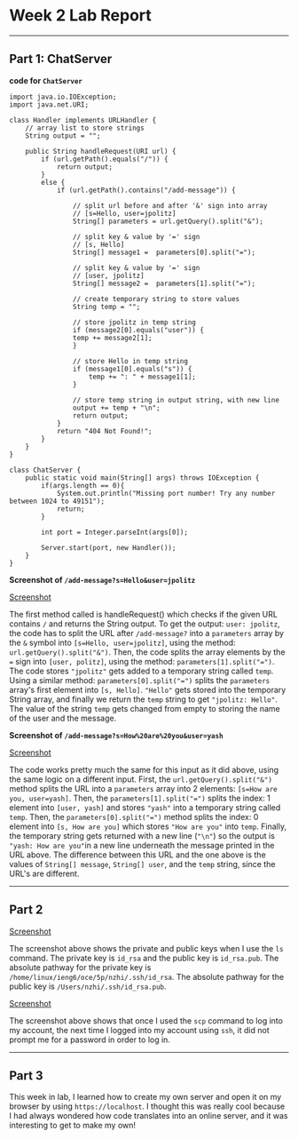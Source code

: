# **Week 2 Lab Report**
***
## Part 1: ChatServer

**code for `ChatServer`**
```
import java.io.IOException;
import java.net.URI;

class Handler implements URLHandler {
    // array list to store strings
    String output = "";

    public String handleRequest(URI url) {
        if (url.getPath().equals("/")) {
            return output;
        } 
        else {
            if (url.getPath().contains("/add-message")) {

                // split url before and after '&' sign into array
                // [s=Hello, user=jpolitz]
                String[] parameters = url.getQuery().split("&");

                // split key & value by '=' sign 
                // [s, Hello]
                String[] message1 =  parameters[0].split("=");

                // split key & value by '=' sign 
                // [user, jpolitz]
                String[] message2 =  parameters[1].split("=");

                // create temporary string to store values
                String temp = "";

                // store jpolitz in temp string
                if (message2[0].equals("user")) {
                temp += message2[1];
                }

                // store Hello in temp string
                if (message1[0].equals("s")) {
                    temp += ": " + message1[1];
                }

                // store temp string in output string, with new line
                output += temp + "\n";
                return output;
            }
            return "404 Not Found!";
        }
    }
}

class ChatServer {
    public static void main(String[] args) throws IOException {
        if(args.length == 0){
            System.out.println("Missing port number! Try any number between 1024 to 49151");
            return;
        }

        int port = Integer.parseInt(args[0]);

        Server.start(port, new Handler());
    }
}
```
**Screenshot of `/add-message?s=Hello&user=jpolitz`**

[Screenshot](https://drive.google.com/file/d/10HAJhlUbCp0uPrWpXvHQ6Yd38rQQsoNc/view?usp=drive_link)

The first method called is handleRequest() which checks if the given URL contains `/` and returns the String output. To get the output: `user: jpolitz`, the code has to split the URL after `/add-message?` into a `parameters` array by the `&` symbol into `[s=Hello, user=jpolitz]`, using the method: `url.getQuery().split("&")`. Then, the code splits the array elements by the `=` sign into `[user, politz]`, using the method: `parameters[1].split("=")`. The code stores `"jpolitz"` gets added to a temporary string called `temp`. Using a similar method: `parameters[0].split("=")` splits the `parameters` array's first element into `[s, Hello]`. `"Hello"` gets stored into the temporary String array, and finally we return the `temp` string to get `"jpolitz: Hello"`. The value of the string `temp` gets changed from empty to storing the name of the user and the message.

**Screenshot of `/add-message?s=How%20are%20you&user=yash`**

[Screenshot](https://drive.google.com/file/d/1-oieLs9yix5wNPKcMtXoYPY3jJz9vfbb/view?usp=drive_link)

The code works pretty much the same for this input as it did above, using the same logic on a different input. First, the `url.getQuery().split("&")` method splits the URL into a `parameters` array into 2 elements: `[s=How are you, user=yash]`. Then, the `parameters[1].split("=")` splits the index: 1 element into `[user, yash]` and stores `"yash"` into a temporary string called `temp`. Then, the `parameters[0].split("=")` method splits the index: 0 element into `[s, How are you]` which stores `"How are you"` into `temp`. Finally, the temporary string gets returned with a new line (`"\n"`) so the output is `"yash: How are you"`in a new line underneath the message printed in the URL above. The difference between this URL and the one above is the values of `String[] message`, `String[] user`, and the `temp` string, since the URL's are different.
***

## **Part 2**

[Screenshot](https://drive.google.com/file/d/17rKX_apciwZ4LSS22VM_Me_C7JlGV3qh/view?usp=drive_link)

The screenshot above shows the private and public keys when I use the `ls` command. The private key is `id_rsa` and the public key is `id_rsa.pub`. The absolute pathway for the private key is `/home/linux/ieng6/oce/5p/nzhi/.ssh/id_rsa`. The absolute pathway for the public key is `/Users/nzhi/.ssh/id_rsa.pub`. 

[Screenshot](https://drive.google.com/file/d/1PWUxqZ9T9LJDSL3dlHvC39_WbSKGQW4t/view?usp=drive_link)

The screenshot above shows that once I used the `scp` command to log into my account, the next time I logged into my account using `ssh`, it did not prompt me for a password in order to log in.
***

## **Part 3**
This week in lab, I learned how to create my own server and open it on my browser by using `https://localhost`. I thought this was really cool because I had always wondered how code translates into an online server, and it was interesting to get to make my own!

